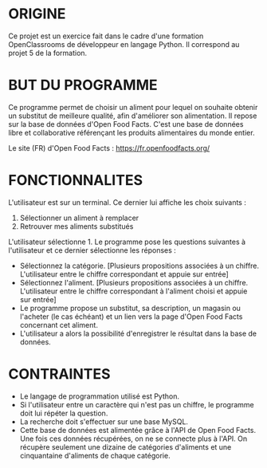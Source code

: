 # ORIGINE #
Ce projet est un exercice fait dans le cadre d'une formation OpenClassrooms de développeur en langage Python.
Il correspond au projet 5 de la formation.


# BUT DU PROGRAMME #
Ce programme  permet de choisir un aliment pour lequel on souhaite obtenir un substitut de meilleure qualité, afin d'améliorer son alimentation.
Il repose sur la base de données d'Open Food Facts. C'est une base de données libre et collaborative référençant les produits alimentaires du monde entier.

Le site (FR) d'Open Food Facts : https://fr.openfoodfacts.org/


# FONCTIONNALITES #
L'utilisateur est sur un terminal. Ce dernier lui affiche les choix suivants :
1. Sélectionner un aliment à remplacer
2. Retrouver mes aliments substitués

L'utilisateur sélectionne 1. Le programme pose les questions suivantes à l'utilisateur et ce dernier sélectionne les réponses :
* Sélectionnez la catégorie. [Plusieurs propositions associées à un chiffre. L'utilisateur entre le chiffre correspondant et appuie sur entrée]
* Sélectionnez l'aliment. [Plusieurs propositions associées à un chiffre. L'utilisateur entre le chiffre correspondant à l'aliment choisi et appuie sur entrée]
* Le programme propose un substitut, sa description, un magasin ou l'acheter (le cas échéant) et un lien vers la page d'Open Food Facts concernant cet aliment.
* L'utilisateur a alors la possibilité d'enregistrer le résultat dans la base de données.


# CONTRAINTES #
* Le langage de programmation utilisé est Python.
* Si l'utilisateur entre un caractère qui n'est pas un chiffre, le programme doit lui répéter la question.
* La recherche doit s'effectuer sur une base MySQL.
* Cette base de données est alimentée grâce à l'API de Open Food Facts. Une fois ces données récupérées, on ne se connecte plus à l'API. On récupère seulement une dizaine de catégories d'aliments et une cinquantaine d'aliments de chaque catégorie.

